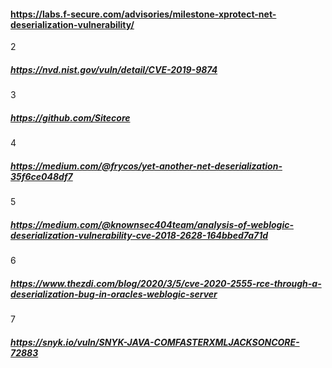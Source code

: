 #### https://labs.f-secure.com/advisories/milestone-xprotect-net-deserialization-vulnerability/
2
##### https://nvd.nist.gov/vuln/detail/CVE-2019-9874
3
##### https://github.com/Sitecore
4
##### https://medium.com/@frycos/yet-another-net-deserialization-35f6ce048df7
5
##### https://medium.com/@knownsec404team/analysis-of-weblogic-deserialization-vulnerability-cve-2018-2628-164bbed7a71d
6
##### https://www.thezdi.com/blog/2020/3/5/cve-2020-2555-rce-through-a-deserialization-bug-in-oracles-weblogic-server
7
##### https://snyk.io/vuln/SNYK-JAVA-COMFASTERXMLJACKSONCORE-72883
